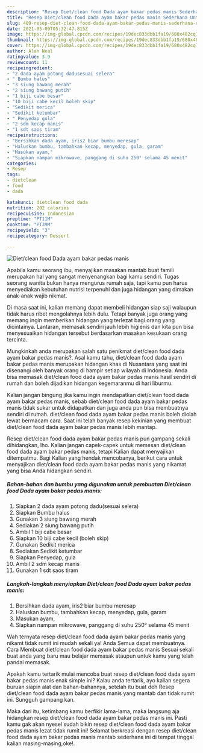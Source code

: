 ```yaml
---
description: "Resep Diet/clean food Dada ayam bakar pedas manis Sederhana Untuk Jualan"
title: "Resep Diet/clean food Dada ayam bakar pedas manis Sederhana Untuk Jualan"
slug: 409-resep-diet-clean-food-dada-ayam-bakar-pedas-manis-sederhana-untuk-jualan
date: 2021-05-09T05:32:47.815Z
image: https://img-global.cpcdn.com/recipes/19dec833dbb1fa19/680x482cq70/dietclean-food-dada-ayam-bakar-pedas-manis-foto-resep-utama.jpg
thumbnail: https://img-global.cpcdn.com/recipes/19dec833dbb1fa19/680x482cq70/dietclean-food-dada-ayam-bakar-pedas-manis-foto-resep-utama.jpg
cover: https://img-global.cpcdn.com/recipes/19dec833dbb1fa19/680x482cq70/dietclean-food-dada-ayam-bakar-pedas-manis-foto-resep-utama.jpg
author: Alan Neal
ratingvalue: 3.9
reviewcount: 11
recipeingredient:
- "2 dada ayam potong dadusesuai selera"
- " Bumbu halus"
- "3 siung bawang merah"
- "2 siung bawang putih"
- "1 biji cabe besar"
- "10 biji cabe kecil boleh skip"
- "Sedikit merica"
- "Sedikit ketumbar"
- " Penyedap gula"
- "2 sdm kecap manis"
- "1 sdt saos tiram"
recipeinstructions:
- "Bersihkan dada ayam, iris2 biar bumbu meresap"
- "Haluskan bumbu, tambahkan kecap, menyedap, gula, garam"
- "Masukan ayam,"
- "Siapkan nampan mikrowave, panggang di suhu 250° selama 45 menit"
categories:
- Resep
tags:
- dietclean
- food
- dada

katakunci: dietclean food dada 
nutrition: 202 calories
recipecuisine: Indonesian
preptime: "PT11M"
cooktime: "PT39M"
recipeyield: "3"
recipecategory: Dessert

---
```



![Diet/clean food Dada ayam bakar pedas manis](https://img-global.cpcdn.com/recipes/19dec833dbb1fa19/680x482cq70/dietclean-food-dada-ayam-bakar-pedas-manis-foto-resep-utama.jpg)

Apabila kamu seorang ibu, menyajikan masakan mantab buat famili merupakan hal yang sangat menyenangkan bagi kamu sendiri. Tugas seorang  wanita bukan hanya mengurus rumah saja, tapi kamu pun harus menyediakan kebutuhan nutrisi terpenuhi dan juga hidangan yang dimakan anak-anak wajib nikmat.

Di masa  saat ini, kalian memang dapat membeli hidangan siap saji walaupun tidak harus ribet mengolahnya lebih dulu. Tetapi banyak juga orang yang memang ingin memberikan hidangan yang terlezat bagi orang yang dicintainya. Lantaran, memasak sendiri jauh lebih higienis dan kita pun bisa menyesuaikan hidangan tersebut berdasarkan masakan kesukaan orang tercinta. 



Mungkinkah anda merupakan salah satu penikmat diet/clean food dada ayam bakar pedas manis?. Asal kamu tahu, diet/clean food dada ayam bakar pedas manis merupakan hidangan khas di Nusantara yang saat ini disenangi oleh banyak orang di hampir setiap wilayah di Indonesia. Anda bisa memasak diet/clean food dada ayam bakar pedas manis hasil sendiri di rumah dan boleh dijadikan hidangan kegemaranmu di hari liburmu.

Kalian jangan bingung jika kamu ingin mendapatkan diet/clean food dada ayam bakar pedas manis, sebab diet/clean food dada ayam bakar pedas manis tidak sukar untuk didapatkan dan juga anda pun bisa membuatnya sendiri di rumah. diet/clean food dada ayam bakar pedas manis boleh diolah lewat bermacam cara. Saat ini telah banyak resep kekinian yang membuat diet/clean food dada ayam bakar pedas manis lebih mantap.

Resep diet/clean food dada ayam bakar pedas manis pun gampang sekali dihidangkan, lho. Kalian jangan capek-capek untuk memesan diet/clean food dada ayam bakar pedas manis, tetapi Kalian dapat menyajikan ditempatmu. Bagi Kalian yang hendak mencobanya, berikut cara untuk menyajikan diet/clean food dada ayam bakar pedas manis yang nikamat yang bisa Anda hidangkan sendiri.

<!--inarticleads1-->

##### Bahan-bahan dan bumbu yang digunakan untuk pembuatan Diet/clean food Dada ayam bakar pedas manis:

1. Siapkan 2 dada ayam potong dadu(sesuai selera)
1. Siapkan  Bumbu halus
1. Gunakan 3 siung bawang merah
1. Sediakan 2 siung bawang putih
1. Ambil 1 biji cabe besar
1. Siapkan 10 biji cabe kecil (boleh skip)
1. Gunakan Sedikit merica
1. Sediakan Sedikit ketumbar
1. Siapkan  Penyedap, gula
1. Ambil 2 sdm kecap manis
1. Gunakan 1 sdt saos tiram




<!--inarticleads2-->

##### Langkah-langkah menyiapkan Diet/clean food Dada ayam bakar pedas manis:

1. Bersihkan dada ayam, iris2 biar bumbu meresap
1. Haluskan bumbu, tambahkan kecap, menyedap, gula, garam
1. Masukan ayam,
1. Siapkan nampan mikrowave, panggang di suhu 250° selama 45 menit




Wah ternyata resep diet/clean food dada ayam bakar pedas manis yang nikamt tidak rumit ini mudah sekali ya! Anda Semua dapat membuatnya. Cara Membuat diet/clean food dada ayam bakar pedas manis Sesuai sekali buat anda yang baru mau belajar memasak ataupun untuk kamu yang telah pandai memasak.

Apakah kamu tertarik mulai mencoba buat resep diet/clean food dada ayam bakar pedas manis enak simple ini? Kalau anda tertarik, ayo kalian segera buruan siapin alat dan bahan-bahannya, setelah itu buat deh Resep diet/clean food dada ayam bakar pedas manis yang mantab dan tidak rumit ini. Sungguh gampang kan. 

Maka dari itu, ketimbang kamu berfikir lama-lama, maka langsung aja hidangkan resep diet/clean food dada ayam bakar pedas manis ini. Pasti kamu gak akan nyesel sudah bikin resep diet/clean food dada ayam bakar pedas manis lezat tidak rumit ini! Selamat berkreasi dengan resep diet/clean food dada ayam bakar pedas manis mantab sederhana ini di tempat tinggal kalian masing-masing,oke!.

